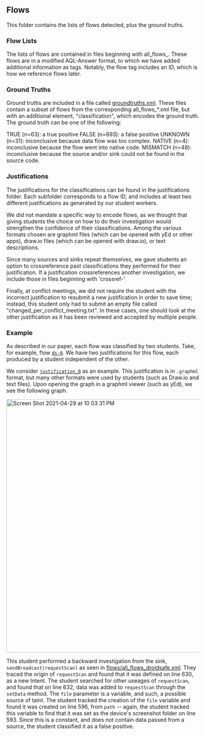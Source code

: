 ## Flows

This folder contains the lists of flows detected, plus the ground truths.

### Flow Lists

The lists of flows are contained in files beginning with all_flows_. These flows are in a modified AQL-Answer format, to which we have added additional information as tags. Notably, the flow tag includes an ID, which is how we reference flows later.

### Ground Truths

Ground truths are included in a file called [groundtruths.xml](https://github.com/amordahl/fdroid_package/blob/ISSTA2021/flows/groundtruths.xml). These files contain a subset of flows from the corresponding all_flows_*.xml file, but with an additional element, "classification", which encodes the ground truth. The ground truth can be one of the following:

TRUE (n=63): a true positive
FALSE (n=693): a false positive
UNKNOWN (n=31): inconclusive because data flow was too complex.
NATIVE (n=4): inconclusive because the flow went into native code.
MISMATCH (n=48): inconclusive because the source and/or sink could not be found in the source code.




### Justifications

The justifications for the classifications can be found in the justifications folder. Each subfolder corresponds to a flow ID, and includes at least two different justifications as generated by our student workers.

We did not mandate a specific way to encode flows, as we thought that giving students the choice on how to do their investigation would strengthen the confidence of their classifications. Among the various formats chosen are graphml files (which can be opened with yEd or other apps), draw.io files (which can be opened with draw.io), or text descriptions.

Since many sources and sinks repeat themselves, we gave students an option to crossreference past classifications they performed for their justification. If a justification crossreferences another investigation, we include those in files beginning with 'crossref-'

Finally, at conflict meetings, we did not require the student with the incorrect justification to resubmit a new justification in order to save time; instead, this student only had to submit an empty file called "changed_per_conflict_meeting.txt". In these cases, one should look at the other justification as it has been reviewed and accepted by multiple people.

### Example

As described in our paper, each flow was classified by two students. Take, for example, flow [`ds-0`](https://github.com/amordahl/fdroid_package/tree/ISSTA2021/flows/justifications/ds-0). We have two justifications for this flow, each produced by a student independent of the other.

We consider [`justification_0`](https://github.com/amordahl/fdroid_package/blob/ISSTA2021/flows/justifications/ds-0/justification_0/graph.graphml) as an example.  This justification is in `.graphml` format, but many other formats were used by students (such as Draw.io and text files). Upon opening the graph in a graphml viewer (such as yEd), we see the following graph.


<img width="660" alt="Screen Shot 2021-04-29 at 10 03 31 PM" src="https://user-images.githubusercontent.com/9604243/116643465-bf6f4280-a936-11eb-9e67-7947b8224440.png">



This student performed a backward investigation from the sink, `sendBroadcast(requestScan)` as seen in [flows/all_flows_droidsafe.xml](https://github.com/amordahl/fdroid_package/blob/ISSTA2021/flows/all_flows_droidsafe.xml). They traced the origin of `requestScan` and found that it was defined on line 630, as a new Intent. The student searched for other useages of `requestScan`, and found that on line 632, data was added to `requestScan` through the `setData` method. The `file` parameter is a variable, and such, a possible source of taint. The student tracked the creation of the `file` variable and found it was created on line 596, from `path` -- again, the student tracked this variable to find that it was set as the device's screenshot folder on line 593. Since this is a constant, and does not contain data passed from a source, the student classified it as a false positive.
